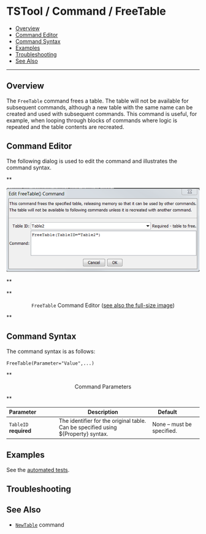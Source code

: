 # TSTool / Command / FreeTable #

* [Overview](#overview)
* [Command Editor](#command-editor)
* [Command Syntax](#command-syntax)
* [Examples](#examples)
* [Troubleshooting](#troubleshooting)
* [See Also](#see-also)

-------------------------

## Overview ##

The `FreeTable` command frees a table.
The table will not be available for subsequent commands,
although a new table with the same name can be created and used with subsequent commands.
This command is useful, for example, when looping through blocks of commands where logic is repeated and the table contents are recreated.

## Command Editor ##

The following dialog is used to edit the command and illustrates the command syntax.

**<p style="text-align: center;">
![FreeTable](FreeTable.png)
</p>**

**<p style="text-align: center;">
`FreeTable` Command Editor (<a href="../FreeTable.png">see also the full-size image</a>)
</p>**

## Command Syntax ##

The command syntax is as follows:

```text
FreeTable(Parameter="Value",...)
```
**<p style="text-align: center;">
Command Parameters
</p>**

| **Parameter**&nbsp;&nbsp;&nbsp;&nbsp;&nbsp;&nbsp;&nbsp;&nbsp;&nbsp;&nbsp;&nbsp;&nbsp; | **Description** | **Default**&nbsp;&nbsp;&nbsp;&nbsp;&nbsp;&nbsp;&nbsp;&nbsp;&nbsp;&nbsp; |
| --------------|-----------------|----------------- |
|`TableID`<br>**required**|The identifier for the original table.  Can be specified using ${Property} syntax.|None – must be specified.|

## Examples ##

See the [automated tests](https://github.com/OpenCDSS/cdss-app-tstool-test/tree/master/test/regression/commands/general/FreeTable).

## Troubleshooting ##

## See Also ##

* [`NewTable`](../NewTable/NewTable.md) command
